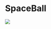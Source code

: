 # SpaceBall
![](https://drive.google.com/file/d/1Wot5gSXjKfPKHWpAYtUXuitRWmxz-WLb/view?usp=sharing)
